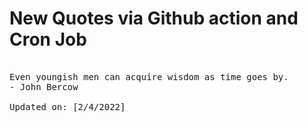 # New Quotes via Github action and Cron Job

<pre>
<!-- #quote -->
Even youngish men can acquire wisdom as time goes by.
- John Bercow

Updated on: [2/4/2022]
<!-- #quoteEnd -->
</pre>
